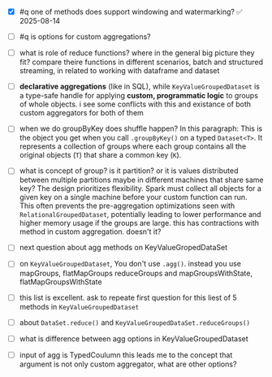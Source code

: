 - [x] #q one of methods does support windowing and watermarking? ✅ 2025-08-14

- [ ] #q is options for custom aggregations?

- [ ] what is role of reduce functions? where in the general big picture they fit? compare theire functions in different scenarios, batch and structured streaming, in related to working with dataframe and dataset

- [ ]  **declarative aggregations** (like in SQL), while `KeyValueGroupedDataset` is a type-safe handle for applying **custom, programmatic logic** to groups of whole objects. i see some conflicts with this and existance of both custom aggregators for both of them

- [ ] when we do groupByKey does shuffle happen? In this paragraph: This is the object you get when you call `.groupByKey()` on a typed `Dataset<T>`. It represents a collection of groups where each group contains all the original objects (`T`) that share a common key (`K`).
- [ ]  what is concept of group? is it partition? or it is values distributed between multiple partitions maybe in different machines that share same key?
	The design prioritizes flexibility. Spark must collect all objects for a given key on a single machine before your custom function can run. This often prevents the pre-aggregation optimizations seen with `RelationalGroupedDataset`, potentially leading to lower performance and higher memory usage if the groups are large.
	this has contractions with method in custom aggregation. doesn't it?
- [ ] next question about agg methods on KeyValueGropedDataSet

- [ ]  on `KeyValueGroupedDataset`, You don't use `.agg()`. instead you use mapGroups, flatMapGroups reduceGroups and mapGroupsWithState, flatMapGroupsWithState

- [ ]  this list is excellent. ask to repeate first question for this liest of 5 methods in `KeyValueGroupedDataset`

- [ ] about `DataSet.reduce()` and `KeyValueGroupedDataSet.reduceGroups()`
- [ ] what is difference between agg options in KeyValueGroupedDataset
- [ ] input of agg is TypedCoulumn this leads me to the concept that argument is not only custom aggregator, what are other options?




